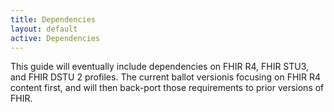 ```yaml
---
title: Dependencies
layout: default
active: Dependencies
---
```


This guide will eventually include dependencies on FHIR R4, FHIR STU3, and FHIR DSTU 2 profiles. The current ballot versionis focusing on FHIR R4 content first, and will then back-port those requirements to prior versions of FHIR.  